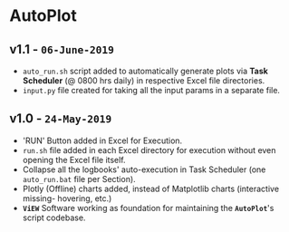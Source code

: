 AutoPlot
========
v1.1 - `06-June-2019`
----
* `auto_run.sh` script added to automatically generate plots via __Task Scheduler__ (@ 0800 hrs daily) in respective Excel file directories.
* `input.py` file created for taking all the input params in a separate file.



v1.0 - `24-May-2019`
----
* 'RUN' Button added in Excel for Execution.
* `run.sh` file added in each Excel directory for execution without even opening the Excel file itself.
* Collapse all the logbooks' auto-execution in Task Scheduler (one `auto_run.bat` file per Section).
* Plotly (Offline) charts added, instead of Matplotlib charts (interactive missing- hovering, etc.)
* __`ViEW`__ Software working as foundation for maintaining the __`AutoPlot`__'s script codebase.